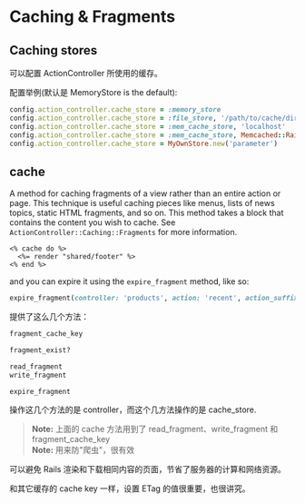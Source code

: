 # Caching & Fragments

## Caching stores

可以配置 ActionController 所使用的缓存。

配置举例(默认是 MemoryStore is the default):

```ruby
config.action_controller.cache_store = :memory_store
config.action_controller.cache_store = :file_store, '/path/to/cache/directory'
config.action_controller.cache_store = :mem_cache_store, 'localhost'
config.action_controller.cache_store = :mem_cache_store, Memcached::Rails.new('localhost:11211')
config.action_controller.cache_store = MyOwnStore.new('parameter')
```

## cache

A method for caching fragments of a view rather than an entire action or page. This technique is useful caching pieces like menus, lists of news topics, static HTML fragments, and so on. This method takes a block that contains the content you wish to cache. See `ActionController::Caching::Fragments` for more information.

```erb
<% cache do %>
  <%= render "shared/footer" %>
<% end %>
```

and you can expire it using the `expire_fragment` method, like so:

```ruby
expire_fragment(controller: 'products', action: 'recent', action_suffix: 'all_products')
```

提供了这么几个方法：

```ruby
fragment_cache_key

fragment_exist?

read_fragment
write_fragment

expire_fragment
```

操作这几个方法的是 controller，而这个几方法操作的是 cache_store.

> **Note:** 上面的 cache 方法用到了 read_fragment、write_fragment 和 fragment_cache_key<br/>
> **Note:** 用来防"爬虫"，很有效<br>

可以避免 Rails 渲染和下载相同内容的页面，节省了服务器的计算和网络资源。

和其它缓存的 cache key 一样，设置 ETag 的值很重要，也很讲究。
